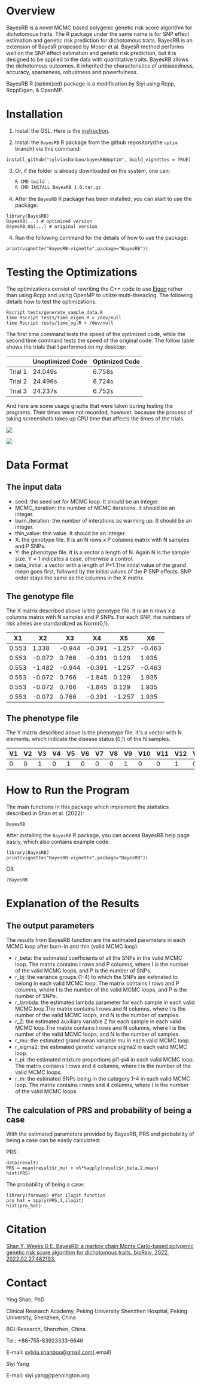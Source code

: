 # Overview

BayesRB is a novel MCMC based polygenic genetic risk score algorithm for dichotomous traits. The R package under the same name is for SNP effect estimation and genetic risk prediction for dichotomous traits. BayesRB is an extension of BayesR proposed by Moser et al. BayesR method performs well on the SNP effect estimation and genetic risk prediction, but it is designed to be applied to the data with quantitative traits. BayesRB allows the dichotomous outcomes. It inherited the characteristics of unbiasedness, accuracy, sparseness, robustness and powerfulness.

BayesRB R (optimized) package is a modification by Siyi using Rcpp, RcppEigen, & OpenMP.

# Installation

1.  Install the GSL. Here is the [instruction](https://gist.github.com/TysonRayJones/af7bedcdb8dc59868c7966232b4da903).

2.  Install the `BayesRB` R package from the github repository(the `optim` branch) via this command:

```         
install_github("sylviashanboo/bayesRB@optim", build_vignettes = TRUE)
```

3.  Or, if the folder is already downloaded on the system, one can:

    ``` bash
    R CMD build .
    R CMD INSTALL BayesRB_1.0.tar.gz
    ```

4.  After the `BayesRB` R package has been installed, you can start to use the package:

```         
library(BayesRB)
BayesRB(...) # optimized version
BayesRB_OG(...) # original version
```

4.  Run the following command for the details of how to use the package:

```         
print(vignette("BayesRB-vignette",package="BayesRB"))
```

# Testing the Optimizations

The optimizations consist of rewriting the C++ code to use [Eigen](https://eigen.tuxfamily.org) rather than using Rcpp and using OpenMP to utilize multi-threading. The following details how to test the optimizations.

```         
Rscript tests/generate_sample_data.R
time Rscript tests/time_eigen.R > /dev/null
time Rscript tests/time_og.R > /dev/null
```

The first time command tests the speed of the optimized code, while the second time command tests the speed of the original code. The follow table shows the trials that I performed on my desktop:

|         | Unoptimized Code | Optimized Code |
|---------|------------------|----------------|
| Trial 1 | 24.049s          | 6.758s         |
| Trial 2 | 24.496s          | 6.724s         |
| Trial 3 | 24.237s          | 6.752s         |

And here are some usage graphs that were taken during testing the programs. Their times were not recorded, however, because the process of taking screenshots takes up CPU time that affects the times of the trials.

![](images/Screenshot%20from%202023-08-20%2014-04-30.png)

![](images/Screenshot%20from%202023-08-20%2014-05-38.png)

# Data Format

## The input data

-   seed: the seed set for MCMC loop. It should be an integer.
-   MCMC_iteration: the number of MCMC iterations. It should be an integer.
-   burn_iteration: the number of interations as warming up. It should be an integer.
-   thin_value: thin value. It should be an integer.
-   X: the genotype file. It is an N rows x P columns matrix with N samples and P SNPs.
-   Y: the phenotype file. It is a vector a length of N. Again N is the sample size. Y = 1 indicates a case, otherwise a control.
-   beta_initial: a vector with a length of P+1.The initial value of the grand mean goes first, followed by the initial values of the P SNP effects. SNP order stays the same as the columns in the X matrix.

## The genotype file

The X matrix described above is the genotype file. It is an n rows x p columns matrix with N samples and P SNPs. For each SNP, the numbers of risk alleles are standardized as Norm(0,1).

| X1    | X2     | X3     | X4     | X5     | X6     |
|-------|--------|--------|--------|--------|--------|
| 0.553 | 1.338  | -0.944 | -0.391 | -1.257 | -0.463 |
| 0.553 | -0.072 | 0.766  | -0.391 | 0.129  | 1.935  |
| 0.553 | -1.482 | -0.944 | -0.391 | -1.257 | -0.463 |
| 0.553 | -0.072 | 0.766  | -1.845 | 0.129  | 1.935  |
| 0.553 | -0.072 | 0.766  | -1.845 | 0.129  | 1.935  |
| 0.553 | -0.072 | 0.766  | -0.391 | -1.257 | 1.935  |

## The phenotype file

The Y matrix described above is the phenotype file. It's a vector with N elements, which indicate the disease status (0,1) of the N samples.

| V1  | V2  | V3  | V4  | V5  | V6  | V7  | V8  | V9  | V10 | V11 | V12 | V13 | V14 | V15 | V16 | V17 | V18 |
|-----|-----|-----|-----|-----|-----|-----|-----|-----|-----|-----|-----|-----|-----|-----|-----|-----|-----|
| 0   | 0   | 1   | 0   | 1   | 0   | 0   | 0   | 1   | 0   | 0   | 1   | 0   | 0   | 0   | 1   | 0   | 0   |

# How to Run the Program

The main functions in this package which implement the statistics described in Shan et al. (2022):

`BayesRB`

After installing the `BayesRB` R package, you can access BayesRB help page easily, which also contains example code.

```         
library(BayesRB)
print(vignette("BayesRB-vignette",package="BayesRB"))
```

OR

```         
?BayesRB
```

# Explanation of the Results

## The output parameters

The results from BayesRB function are the estimated parameters in each MCMC loop after burn-in and thin (valid MCMC loop):

-   r_beta: the estimated coefficients of all the SNPs in the valid MCMC loop. The matrix contains I rows and P columns, where I is the number of the valid MCMC loops, and P is the number of SNPs.
-   r_bj: the variance groups (1-4) to which the SNPs are estimated to belong in each valid MCMC loop. The matrix contains I rows and P columns, where I is the number of the valid MCMC loops, and P is the number of SNPs.
-   r_lambda: the estimated lambda parameter for each sample in each valid MCMC loop.The matrix contains I rows and N columns, where I is the number of the valid MCMC loops, and N is the number of samples.
-   r_Z: the estimated auxiliary variable Z for each sample in each valid MCMC loop.The matrix contains I rows and N columns, where I is the number of the valid MCMC loops, and N is the number of samples.
-   r_mu: the estimated grand mean variable mu in each valid MCMC loop.
-   r_sigma2: the estimated genetic variance sigma2 in each valid MCMC loop.
-   r_pi: the estimated mixture proportions pi1-pi4 in each valid MCMC loop. The matrix contains I rows and 4 columns, where I is the number of the valid MCMC loops.
-   r_m: the estimated SNPs being in the category 1-4 in each valid MCMC loop. The matrix contains I rows and 4 columns, where I is the number of the valid MCMC loops.

## The calculation of PRS and probability of being a case

With the estimated parameters provided by BayesRB, PRS and probability of being a case can be easily calculated:

PRS:

```         
data(result)
PRS = mean(result$r_mu) + x%*%apply(result$r_beta,2,mean)
hist(PRS)
```

The probability of being a case:

```         
library(faraway) #for ilogit function
pro_hat = apply(PRS,1,ilogit)
hist(pro_hat)
```

# Citation

[Shan Y, Weeks D E. BayesRB: a markov chain Monte Carlo-based polygenic genetic risk score algorithm for dichotomous traits. bioRxiv, 2022, 2022.02.27.482193.](https://www.biorxiv.org/content/10.1101/2022.02.27.482193v1)

# Contact

Ying Shan, PhD

Clinical Research Academy, Peking University Shenzhen Hospital, Peking University, Shenzhen, China

BGI-Research, Shenzhen, China

Tel.: +86-755-83923333-6646

E-mail: [sylvia.shanboo\@gmail.com](mailto:sylvia.shanboo@gmail.com){.email}

Siyi Yang

E-mail: siyi.yang\@pennington.org
